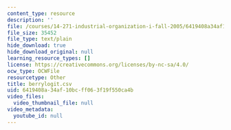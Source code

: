 ```yaml
---
content_type: resource
description: ''
file: /courses/14-271-industrial-organization-i-fall-2005/6419408a34af10bcff063f19f550ca4b_berrylogit.csv
file_size: 35452
file_type: text/plain
hide_download: true
hide_download_original: null
learning_resource_types: []
license: https://creativecommons.org/licenses/by-nc-sa/4.0/
ocw_type: OCWFile
resourcetype: Other
title: berrylogit.csv
uid: 6419408a-34af-10bc-ff06-3f19f550ca4b
video_files:
  video_thumbnail_file: null
video_metadata:
  youtube_id: null
---
```


